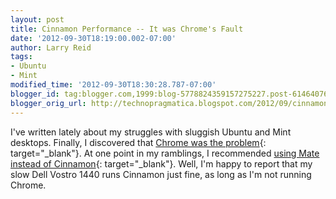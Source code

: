 ```yaml
---
layout: post
title: Cinnamon Performance -- It was Chrome's Fault
date: '2012-09-30T18:19:00.002-07:00'
author: Larry Reid
tags:
- Ubuntu
- Mint
modified_time: '2012-09-30T18:30:28.787-07:00'
blogger_id: tag:blogger.com,1999:blog-5778824359157275227.post-6146407614405733725
blogger_orig_url: http://technopragmatica.blogspot.com/2012/09/cinnamon-performance-it-was-chromes.html
---
```


I've written lately about my struggles with sluggish Ubuntu and Mint
desktops. Finally, I discovered that [Chrome was the problem][1]{:
target="_blank"}. At one point in my ramblings, I recommended [using
Mate instead of Cinnamon][2]{: target="_blank"}. Well, I'm happy to
report that my slow Dell Vostro 1440 runs Cinnamon just fine, as long as
I'm not running Chrome.



[1]: http://technopragmatica.blogspot.ca/2012/09/ubuntu-and-mint-very-slow.html
[2]: http://technopragmatica.blogspot.ca/2012/09/use-mate-with-cheap-hardware.html
